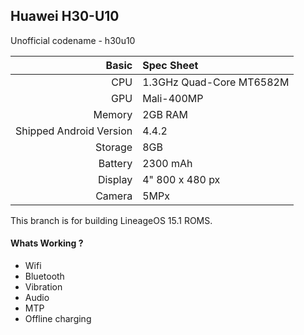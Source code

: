 ## Huawei H30-U10
Unofficial codename - h30u10

Basic   | Spec Sheet
-------:|:-------------------------
CPU     | 1.3GHz Quad-Core MT6582M
GPU     | Mali-400MP
Memory  | 2GB RAM
Shipped Android Version | 4.4.2
Storage | 8GB
Battery | 2300 mAh
Display | 4" 800 x 480 px
Camera  | 5MPx

This branch is for building LineageOS 15.1 ROMS.

#### Whats Working ?
 * Wifi
 * Bluetooth
 * Vibration
 * Audio
 * MTP
 * Offline charging

